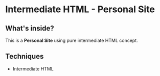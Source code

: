 # Intermediate HTML - Personal Site

## What's inside?

This is a __**Personal Site**__ using pure intermediate HTML concept.

## Techniques

- Intermediate HTML
